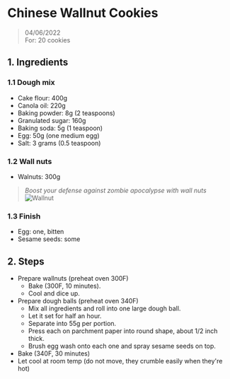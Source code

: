 # Chinese Wallnut Cookies
> 04/06/2022 <br>
> For: 20 cookies

## 1. Ingredients
### 1.1 Dough mix
- Cake flour: 400g
- Canola oil: 220g
- Baking powder: 8g (2 teaspoons)
- Granulated sugar: 160g
- Baking soda: 5g (1 teaspoon)
- Egg: 50g (one medium egg)
- Salt: 3 grams (0.5 teaspoon)

### 1.2 Wall nuts
- Walnuts: 300g </br>

>*Boost your defense against zombie apocalypse with wall nuts*
![Wallnut](https://static.wikia.nocookie.net/plantsvszombies/images/1/17/Wall-nut2.png/revision/latest?cb=20210908090053)

### 1.3 Finish
- Egg: one, bitten
- Sesame seeds: some

## 2. Steps
- Prepare wallnuts (preheat oven 300F)
  - Bake (300F, 10 minutes). 
  - Cool and dice up.
- Prepare dough balls (preheat oven 340F)
  - Mix all ingredients and roll into one large dough ball. 
  - Let it set for half an hour.
  - Separate into 55g per portion. 
  - Press each on parchment paper into round shape, about 1/2 inch thick.
  - Brush egg wash onto each one and spray sesame seeds on top. 
- Bake (340F, 30 minutes)
- Let cool at room temp (do not move, they crumble easily when they're hot)


